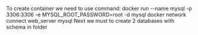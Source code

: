 To create container we need to use command:
docker run --name mysql -p 3306:3306 -e MYSQL_ROOT_PASSWORD=root -d mysql
docker network connect web_server mysql
Next we must to create 2 databases with schema in folder
